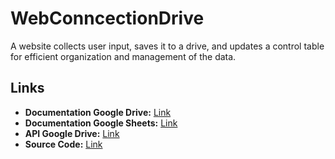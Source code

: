 # WebConncectionDrive
A website collects user input, saves it to a drive, and updates a control table for efficient organization and management of the data.
 

Links
------
- **Documentation Google Drive:** [Link](https://flask.palletsprojects.com/)
- **Documentation Google Sheets:** [Link](https://developers.google.com/sheets/api/guides/concepts)
- **API Google Drive:** [Link](https://developers.google.com/drive/api/guides/about-files)
- **Source Code:** [Link](https://github.com/danshl/WebConncectionDrive)

